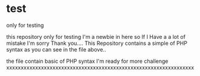 test
====

only for testing

this repository only for testing 
I'm a newbie in here so If I Have a a lot of mistake I'm sorry Thank you....
This Repository contains a simple of PHP syntax as you can see in the file above..

the file contain basic of PHP syntax I'm ready for more challenge
xxxxxxxxxxxxxxxxxxxxxxxxxxxxxxxxxxxxxxxxxxxxxxxxxxxxxxxxxxxxxxxxx
